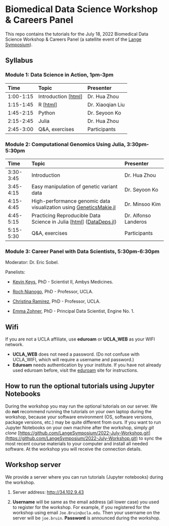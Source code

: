 # Biomedical Data Science Workshop & Careers Panel

This repo contains the tutorials for the July 18, 2022 Biomedical Data Science Workshop & Careers Panel (a satellite event of the [Lange Symposium](https://compmed.ucla.edu/annual-lange-symposium-biomathematics)).

## Syllabus

### Module 1: Data Science in Action, 1pm-3pm

| Time | Topic | Presenter |  
|:-----------|:------------|:------------|  
| 1:00-1:15 | Introduction \[[html](https://langesymposium.github.io/2022-July-Workshop/module1-01-intro/module1-01-intro.html)\] | Dr. Hua Zhou |  
| 1:15-1:45 | R \[[html](https://langesymposium.github.io/2022-July-Workshop/module1-02-R/module1-02-R.html)\] | Dr. Xiaoqian Liu |  
| 1:45-2:15 | Python | Dr. Seyoon Ko |  
| 2:15-2:45 | Julia | Dr. Hua Zhou |  
| 2:45-3:00 | Q&A, exercises | Participants |  

### Module 2: Computational Genomics Using Julia, 3:30pm-5:30pm

| Time | Topic | Presenter |  
|:-----------|:------------|:------------|  
| 3:30-3:45 | Introduction | Dr. Hua Zhou |  
| 3:45-4:15 | Easy manipulation of genetic variant data | Dr. Seyoon Ko |  
| 4:15-4:45 | High-performance genomic data visualization using [GeneticsMakie.jl](https://github.com/mmkim1210/GeneticsMakie.jl)  | Dr. Minsoo Kim |  
| 4:45-5:15 | Practicing Reproducible Data Science in Julia \[[html](https://langesymposium.github.io/2022-July-Workshop/module2-03-DataDeps/module2-03-DataDeps.html)\] ([DataDeps.jl](https://openresearchsoftware.metajnl.com/article/10.5334/jors.244/))| Dr. Alfonso Landeros |  
| 5:15-5:30 | Q&A, exercises | Participants |

### Module 3: Career Panel with Data Scientists, 5:30pm-6:30pm

Moderator: Dr. Eric Sobel. 

Panelists:   

  - [Kevin Keys](https://www.lathisms.org/calendar-2021s/kevin-l-keys), PhD - Scientist II, Ambys Medicines.
  
  - [Roch Nianogo](https://ph.ucla.edu/faculty/nianogo), PhD - Professor, UCLA.

  - [Christina Ramirez](https://ph.ucla.edu/faculty/ramirez), PhD - Professor, UCLA.

  - [Emma Zohner](https://engine1.com/team/emma-zohner), PhD - Principal Data Scientist, Engine No. 1.

## Wifi

If you are not a UCLA affiliate, use **eduroam** or **UCLA_WEB** as your WIFI network.

- **UCLA_WEB** does not need a password. (Do not confuse with UCLA_WIFI, which will require a username and password.)
- **Eduroam** needs authentication by your institute. If you have not already used eduroam before, visit the [eduroam](https://eduroam.org/about/connect-yourself/) site for instructions.

## How to run the optional tutorials using Jupyter Notebooks

During the workshop you may run the optional tutorials on our server. We do **not** recommend running the tutorials on your own laptop during the workshop, because your software environment (OS, software versions, package versions, etc.) may be quite different from ours. If you want to run Jupyter Notebooks on your own machine after the workshop, simply *git clone* [https://github.com/LangeSymposium/2022-July-Workshop.git](https://github.com/LangeSymposium/2022-July-Workshop.git) to sync the most recent course materials to your computer and install all needed software. At the workshop you will receive the connection details.

## Workshop server

We provide a server where you can run tutorials (Jupyter notebooks) during the workshop.

1. Server address: <http://34.102.9.43> 

2. **Username** will be same as the email address (all lower case) you used to register for the workshop. For example, if you registered for the workshop using email `Joe.Bruin@ucla.edu`. Then your username on the server will be `joe.bruin`. **Password** is announced during the workshop.
